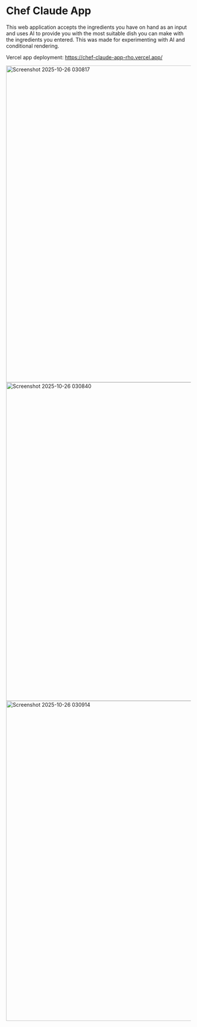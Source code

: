 # Chef Claude App
This web application accepts the ingredients you have on hand as an input and uses AI to provide you with the most suitable dish you can make with the ingredients you entered.
This was made for experimenting with AI and conditional rendering.

Vercel app deployment: https://chef-claude-app-rho.vercel.app/

<img width="1145" height="861" alt="Screenshot 2025-10-26 030817" src="https://github.com/user-attachments/assets/b9b81da9-fb86-40b1-b577-732f970190bd" />
<img width="1145" height="866" alt="Screenshot 2025-10-26 030840" src="https://github.com/user-attachments/assets/1afa6e98-a20e-45fb-85a8-afa009d615a1" />
<img width="1130" height="870" alt="Screenshot 2025-10-26 030914" src="https://github.com/user-attachments/assets/60bcb3e0-576e-4843-92aa-e3fd3e9f5eca" />
